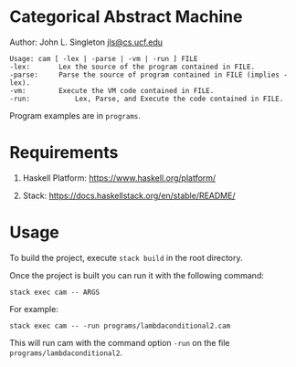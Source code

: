 Categorical Abstract Machine
============================

Author: John L. Singleton <jls@cs.ucf.edu>

```
Usage: cam [ -lex | -parse | -vm | -run ] FILE
-lex:    	Lex the source of the program contained in FILE.
-parse:		Parse the source of program contained in FILE (implies -lex).
-vm:		Execute the VM code contained in FILE.
-run:           Lex, Parse, and Execute the code contained in FILE.
```

Program examples are in `programs`.

Requirements
============

1. Haskell Platform: https://www.haskell.org/platform/

2. Stack: https://docs.haskellstack.org/en/stable/README/

Usage 
=====

To build the project, execute `stack build` in the root directory.

Once the project is built you can run it with the following command: 

`stack exec cam -- ARGS`

For example:

`stack exec cam -- -run programs/lambdaconditional2.cam`

This will run cam with the command option `-run` on the file `programs/lambdaconditional2`.


